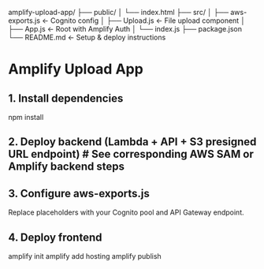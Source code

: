 amplify-upload-app/
├── public/
│   └── index.html
├── src/
│   ├── aws-exports.js       ← Cognito config
│   ├── Upload.js            ← File upload component
│   ├── App.js               ← Root with Amplify Auth
│   └── index.js
├── package.json
└── README.md                ← Setup & deploy instructions

# Amplify Upload App

## 1. Install dependencies
npm install

## 2. Deploy backend (Lambda + API + S3 presigned URL endpoint) # See corresponding AWS SAM or Amplify backend steps

## 3. Configure aws-exports.js
Replace placeholders with your Cognito pool and API Gateway endpoint.

## 4. Deploy frontend
amplify init
amplify add hosting
amplify publish

